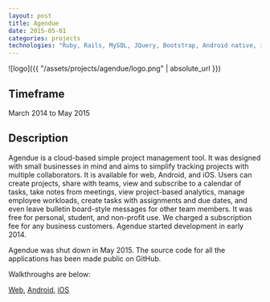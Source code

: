 ```yaml
---
layout: post
title: Agendue
date: 2015-05-01
categories: projects
technologies: "Ruby, Rails, MySQL, JQuery, Bootstrap, Android native, iOS native"
---
```

![logo]({{ "/assets/projects/agendue/logo.png" | absolute_url }})

## Timeframe
March 2014 to May 2015

## Description
Agendue is a cloud-based simple project management tool. It was designed with small businesses in mind and aims to simplify tracking projects with multiple collaborators. It is available for web, Android, and iOS. Users can create projects, share with teams, view and subscribe to a calendar of tasks, take notes from meetings, view project-based analytics, manage employee workloads, create tasks with assignments and due dates, and even leave bulletin board-style messages for other team members. It was free for personal, student, and non-profit use. We charged a subscription fee for any business customers. Agendue started development in early 2014.

Agendue was shut down in May 2015. The source code for all the applications has been made public on GitHub.

Walkthroughs are below:

[Web](https://youtu.be/J97KpzZDwVc), [Android](https://youtu.be/JJK5pwh6Okc), [iOS](https://youtu.be/CJFbkMDpdUE)